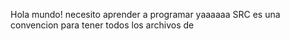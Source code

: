 Hola mundo! necesito aprender a programar yaaaaaa SRC es una convencion para tener todos los archivos de